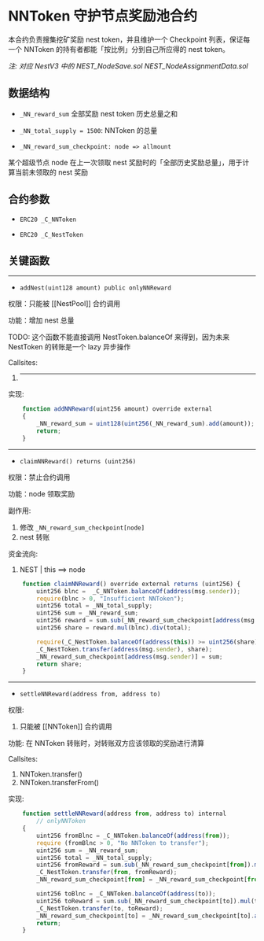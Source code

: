 # NNToken 守护节点奖励池合约

本合约负责搜集挖矿奖励 nest token，并且维护一个 Checkpoint 列表，保证每一个 NNToken 的持有者都能「按比例」分到自己所应得的 nest token。

*注: 对应 NestV3 中的 NEST_NodeSave.sol NEST_NodeAssignmentData.sol*

## 数据结构

- `_NN_reward_sum`  全部奖励 nest token 历史总量之和

- `_NN_total_supply = 1500`: NNToken 的总量

- `_NN_reward_sum_checkpoint: node => allmount`

某个超级节点 node 在上一次领取 nest 奖励时的「全部历史奖励总量」，用于计算当前未领取的 nest 奖励

## 合约参数

- `ERC20 _C_NNToken`
    
- `ERC20 _C_NestToken`

## 关键函数

------------------------------------------------

- `addNest(uint128 amount) public onlyNNReward`

权限：只能被 [[NestPool]] 合约调用

功能：增加 nest 总量

TODO: 这个函数不能直接调用 NestToken.balanceOf 来得到，因为未来 NestToken 的转账是一个 lazy 异步操作

Callsites:

1. ----

实现:

```js
    function addNNReward(uint256 amount) override external
    {
        _NN_reward_sum = uint128(uint256(_NN_reward_sum).add(amount));
        return;
    }
```

------------------------------------------------

- `claimNNReward() returns (uint256)`

权限：禁止合约调用

功能：node 领取奖励

副作用:
1. 修改 `_NN_reward_sum_checkpoint[node]`
2. nest 转账

资金流向: 
1. NEST | this ==> node


```js 
    function claimNNReward() override external returns (uint256) {
        uint256 blnc =  _C_NNToken.balanceOf(address(msg.sender));
        require(blnc > 0, "Insufficient NNToken");
        uint256 total = _NN_total_supply;
        uint256 sum = _NN_reward_sum;
        uint256 reward = sum.sub(_NN_reward_sum_checkpoint[address(msg.sender)]);
        uint256 share = reward.mul(blnc).div(total);

        require(_C_NestToken.balanceOf(address(this)) >= uint256(share), "Insufficient NestTokens"); 
        _C_NestToken.transfer(address(msg.sender), share);
        _NN_reward_sum_checkpoint[address(msg.sender)] = sum;
        return share;
    }
```
------------------------------------------------

- `settleNNReward(address from, address to)`

权限: 
1. 只能被 [[NNToken]] 合约调用

功能: 在 NNToken 转账时，对转账双方应该领取的奖励进行清算

Callsites:

1. NNToken.transfer()
2. NNToken.transferFrom()

实现: 

```js
    function settleNNReward(address from, address to) internal 
        // onlyNNToken
    {
        uint256 fromBlnc = _C_NNToken.balanceOf(address(from));
        require (fromBlnc > 0, "No NNToken to transfer");
        uint256 sum = _NN_reward_sum;
        uint256 total = _NN_total_supply;
        uint256 fromReward = sum.sub(_NN_reward_sum_checkpoint[from]).mul(fromBlnc).div(total);
        _C_NestToken.transfer(from, fromReward);
        _NN_reward_sum_checkpoint[from] = _NN_reward_sum_checkpoint[from].add(sum);

        uint256 toBlnc = _C_NNToken.balanceOf(address(to));
        uint256 toReward = sum.sub(_NN_reward_sum_checkpoint[to]).mul(toBlnc).div(total);
        _C_NestToken.transfer(to, toReward);
        _NN_reward_sum_checkpoint[to] = _NN_reward_sum_checkpoint[to].add(sum);
        return;
    }
```
